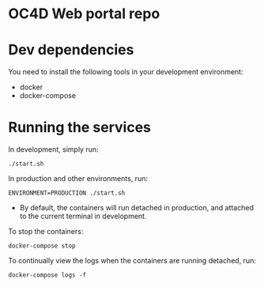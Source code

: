 # OC4D Web portal repo

# Dev dependencies

You need to install the following tools in your development environment:
* docker
* docker-compose

# Running the services

In development, simply run:

    ./start.sh

In production and other environments, run:

    ENVIRONMENT=PRODUCTION ./start.sh

* By default, the containers will run detached in production, and attached to the current terminal in development.

To stop the containers:

    docker-compose stop

To continually view the logs when the containers are running detached, run:

    docker-compose logs -f
